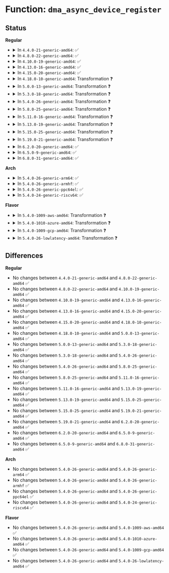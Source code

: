 # Function: <code>dma_async_device_register</code>

## Status
<b>Regular</b>
<ul>
<li>
<details>
<summary>In <code>4.4.0-21-generic-amd64</code>: ✅</summary>

```c
int dma_async_device_register(struct dma_device * device)
```

```json
{
  "name": "dma_async_device_register",
  "collision_type": "Unique Global",
  "inline_type": "No",
  "funcs": [
    {
      "addr": 18446744071583816640,
      "name": "dma_async_device_register",
      "external": true,
      "loc": "drivers/dma/dmaengine.c:838",
      "file": "drivers/dma/dmaengine.c",
      "inline": "seen, unknown",
      "caller_inline": [],
      "caller_func": []
    }
  ],
  "symbols": [
    {
      "addr": 18446744071583816640,
      "name": "dma_async_device_register",
      "section": ".text",
      "bind": "STB_GLOBAL",
      "size": 1235
    }
  ]
}
```
</details>
</li>
<li>
<details>
<summary>In <code>4.8.0-22-generic-amd64</code>: ✅</summary>

```c
int dma_async_device_register(struct dma_device * device)
```

```json
{
  "name": "dma_async_device_register",
  "collision_type": "Unique Global",
  "inline_type": "No",
  "funcs": [
    {
      "addr": 18446744071584143472,
      "name": "dma_async_device_register",
      "external": true,
      "loc": "drivers/dma/dmaengine.c:915",
      "file": "drivers/dma/dmaengine.c",
      "inline": "seen, unknown",
      "caller_inline": [],
      "caller_func": []
    }
  ],
  "symbols": [
    {
      "addr": 18446744071584143472,
      "name": "dma_async_device_register",
      "section": ".text",
      "bind": "STB_GLOBAL",
      "size": 1211
    }
  ]
}
```
</details>
</li>
<li>
<details>
<summary>In <code>4.10.0-19-generic-amd64</code>: ✅</summary>

```c
int dma_async_device_register(struct dma_device * device)
```

```json
{
  "name": "dma_async_device_register",
  "collision_type": "Unique Global",
  "inline_type": "No",
  "funcs": [
    {
      "addr": 18446744071584324000,
      "name": "dma_async_device_register",
      "external": true,
      "loc": "drivers/dma/dmaengine.c:915",
      "file": "drivers/dma/dmaengine.c",
      "inline": "seen, unknown",
      "caller_inline": [],
      "caller_func": []
    }
  ],
  "symbols": [
    {
      "addr": 18446744071584324000,
      "name": "dma_async_device_register",
      "section": ".text",
      "bind": "STB_GLOBAL",
      "size": 1258
    }
  ]
}
```
</details>
</li>
<li>
<details>
<summary>In <code>4.13.0-16-generic-amd64</code>: ✅</summary>

```c
int dma_async_device_register(struct dma_device * device)
```

```json
{
  "name": "dma_async_device_register",
  "collision_type": "Unique Global",
  "inline_type": "No",
  "funcs": [
    {
      "addr": 18446744071584403952,
      "name": "dma_async_device_register",
      "external": true,
      "loc": "drivers/dma/dmaengine.c:916",
      "file": "drivers/dma/dmaengine.c",
      "inline": "seen, unknown",
      "caller_inline": [],
      "caller_func": []
    }
  ],
  "symbols": [
    {
      "addr": 18446744071584403952,
      "name": "dma_async_device_register",
      "section": ".text",
      "bind": "STB_GLOBAL",
      "size": 1296
    }
  ]
}
```
</details>
</li>
<li>
<details>
<summary>In <code>4.15.0-20-generic-amd64</code>: ✅</summary>

```c
int dma_async_device_register(struct dma_device * device)
```

```json
{
  "name": "dma_async_device_register",
  "collision_type": "Unique Global",
  "inline_type": "No",
  "funcs": [
    {
      "addr": 18446744071584810864,
      "name": "dma_async_device_register",
      "external": true,
      "loc": "drivers/dma/dmaengine.c:916",
      "file": "drivers/dma/dmaengine.c",
      "inline": "seen, unknown",
      "caller_inline": [],
      "caller_func": []
    }
  ],
  "symbols": [
    {
      "addr": 18446744071584810864,
      "name": "dma_async_device_register",
      "section": ".text",
      "bind": "STB_GLOBAL",
      "size": 1549
    }
  ]
}
```
</details>
</li>
<li>
<details>
<summary>In <code>4.18.0-10-generic-amd64</code>: Transformation ❓</summary>

```c
int dma_async_device_register(struct dma_device * device)
```

```json
{
  "name": "dma_async_device_register",
  "collision_type": "Unique Global",
  "inline_type": "No",
  "funcs": [
    {
      "addr": 0,
      "name": "dma_async_device_register",
      "external": true,
      "loc": "drivers/dma/dmaengine.c:916",
      "file": "drivers/dma/dmaengine.c",
      "inline": "seen, unknown",
      "caller_inline": [],
      "caller_func": []
    }
  ],
  "symbols": [
    {
      "addr": 18446744071585043275,
      "name": "dma_async_device_register.cold.29",
      "section": ".text",
      "bind": "STB_LOCAL",
      "size": 22
    },
    {
      "addr": 18446744071585041312,
      "name": "dma_async_device_register",
      "section": ".text",
      "bind": "STB_GLOBAL",
      "size": 1552
    }
  ]
}
```
</details>
</li>
<li>
<details>
<summary>In <code>5.0.0-13-generic-amd64</code>: Transformation ❓</summary>

```c
int dma_async_device_register(struct dma_device * device)
```

```json
{
  "name": "dma_async_device_register",
  "collision_type": "Unique Global",
  "inline_type": "No",
  "funcs": [
    {
      "addr": 0,
      "name": "dma_async_device_register",
      "external": true,
      "loc": "drivers/dma/dmaengine.c:911",
      "file": "drivers/dma/dmaengine.c",
      "inline": "seen, unknown",
      "caller_inline": [],
      "caller_func": [
        "drivers/dma/dmaengine.c:dmaenginem_async_device_register"
      ]
    }
  ],
  "symbols": [
    {
      "addr": 18446744071585151067,
      "name": "dma_async_device_register.cold.35",
      "section": ".text",
      "bind": "STB_LOCAL",
      "size": 23
    },
    {
      "addr": 18446744071585147216,
      "name": "dma_async_device_register",
      "section": ".text",
      "bind": "STB_GLOBAL",
      "size": 1424
    }
  ]
}
```
</details>
</li>
<li>
<details>
<summary>In <code>5.3.0-18-generic-amd64</code>: Transformation ❓</summary>

```c
int dma_async_device_register(struct dma_device * device)
```

```json
{
  "name": "dma_async_device_register",
  "collision_type": "Unique Global",
  "inline_type": "No",
  "funcs": [
    {
      "addr": 0,
      "name": "dma_async_device_register",
      "external": true,
      "loc": "drivers/dma/dmaengine.c:907",
      "file": "drivers/dma/dmaengine.c",
      "inline": "seen, unknown",
      "caller_inline": [],
      "caller_func": [
        "drivers/dma/dmaengine.c:dmaenginem_async_device_register"
      ]
    }
  ],
  "symbols": [
    {
      "addr": 18446744071585358101,
      "name": "dma_async_device_register.cold",
      "section": ".text",
      "bind": "STB_LOCAL",
      "size": 373
    },
    {
      "addr": 18446744071585354080,
      "name": "dma_async_device_register",
      "section": ".text",
      "bind": "STB_GLOBAL",
      "size": 1097
    }
  ]
}
```
</details>
</li>
<li>
<details>
<summary>In <code>5.4.0-26-generic-amd64</code>: Transformation ❓</summary>

```c
int dma_async_device_register(struct dma_device * device)
```

```json
{
  "name": "dma_async_device_register",
  "collision_type": "Unique Global",
  "inline_type": "No",
  "funcs": [
    {
      "addr": 0,
      "name": "dma_async_device_register",
      "external": true,
      "loc": "drivers/dma/dmaengine.c:907",
      "file": "drivers/dma/dmaengine.c",
      "inline": "seen, unknown",
      "caller_inline": [],
      "caller_func": [
        "drivers/dma/dmaengine.c:dmaenginem_async_device_register"
      ]
    }
  ],
  "symbols": [
    {
      "addr": 18446744071585496629,
      "name": "dma_async_device_register.cold",
      "section": ".text",
      "bind": "STB_LOCAL",
      "size": 373
    },
    {
      "addr": 18446744071585492592,
      "name": "dma_async_device_register",
      "section": ".text",
      "bind": "STB_GLOBAL",
      "size": 1109
    }
  ]
}
```
</details>
</li>
<li>
<details>
<summary>In <code>5.8.0-25-generic-amd64</code>: Transformation ❓</summary>

```c
int dma_async_device_register(struct dma_device * device)
```

```json
{
  "name": "dma_async_device_register",
  "collision_type": "Unique Global",
  "inline_type": "No",
  "funcs": [
    {
      "addr": 0,
      "name": "dma_async_device_register",
      "external": true,
      "loc": "drivers/dma/dmaengine.c:1143",
      "file": "drivers/dma/dmaengine.c",
      "inline": "seen, unknown",
      "caller_inline": [],
      "caller_func": [
        "drivers/dma/dmaengine.c:dmaenginem_async_device_register"
      ]
    }
  ],
  "symbols": [
    {
      "addr": 18446744071586219562,
      "name": "dma_async_device_register.cold",
      "section": ".text",
      "bind": "STB_LOCAL",
      "size": 372
    },
    {
      "addr": 18446744071586218336,
      "name": "dma_async_device_register",
      "section": ".text",
      "bind": "STB_GLOBAL",
      "size": 944
    }
  ]
}
```
</details>
</li>
<li>
<details>
<summary>In <code>5.11.0-16-generic-amd64</code>: Transformation ❓</summary>

```c
int dma_async_device_register(struct dma_device * device)
```

```json
{
  "name": "dma_async_device_register",
  "collision_type": "Unique Global",
  "inline_type": "No",
  "funcs": [
    {
      "addr": 0,
      "name": "dma_async_device_register",
      "external": true,
      "loc": "drivers/dma/dmaengine.c:1139",
      "file": "drivers/dma/dmaengine.c",
      "inline": "seen, unknown",
      "caller_inline": [],
      "caller_func": [
        "drivers/dma/dmaengine.c:dmaenginem_async_device_register"
      ]
    }
  ],
  "symbols": [
    {
      "addr": 18446744071591445493,
      "name": "dma_async_device_register.cold",
      "section": ".text",
      "bind": "STB_LOCAL",
      "size": 372
    },
    {
      "addr": 18446744071586337664,
      "name": "dma_async_device_register",
      "section": ".text",
      "bind": "STB_GLOBAL",
      "size": 944
    }
  ]
}
```
</details>
</li>
<li>
<details>
<summary>In <code>5.13.0-19-generic-amd64</code>: Transformation ❓</summary>

```c
int dma_async_device_register(struct dma_device * device)
```

```json
{
  "name": "dma_async_device_register",
  "collision_type": "Unique Global",
  "inline_type": "No",
  "funcs": [
    {
      "addr": 0,
      "name": "dma_async_device_register",
      "external": true,
      "loc": "drivers/dma/dmaengine.c:1140",
      "file": "drivers/dma/dmaengine.c",
      "inline": "seen, unknown",
      "caller_inline": [],
      "caller_func": [
        "drivers/dma/dmaengine.c:dmaenginem_async_device_register",
        "drivers/dma/lgm/lgm-dma.c:intel_ldma_probe"
      ]
    }
  ],
  "symbols": [
    {
      "addr": 18446744071591386746,
      "name": "dma_async_device_register.cold",
      "section": ".text",
      "bind": "STB_LOCAL",
      "size": 372
    },
    {
      "addr": 18446744071586211360,
      "name": "dma_async_device_register",
      "section": ".text",
      "bind": "STB_GLOBAL",
      "size": 941
    }
  ]
}
```
</details>
</li>
<li>
<details>
<summary>In <code>5.15.0-25-generic-amd64</code>: Transformation ❓</summary>

```c
int dma_async_device_register(struct dma_device * device)
```

```json
{
  "name": "dma_async_device_register",
  "collision_type": "Unique Global",
  "inline_type": "No",
  "funcs": [
    {
      "addr": 0,
      "name": "dma_async_device_register",
      "external": true,
      "loc": "drivers/dma/dmaengine.c:1140",
      "file": "drivers/dma/dmaengine.c",
      "inline": "seen, unknown",
      "caller_inline": [],
      "caller_func": [
        "drivers/dma/dmaengine.c:dmaenginem_async_device_register",
        "drivers/dma/lgm/lgm-dma.c:intel_ldma_probe"
      ]
    }
  ],
  "symbols": [
    {
      "addr": 18446744071592427118,
      "name": "dma_async_device_register.cold",
      "section": ".text",
      "bind": "STB_LOCAL",
      "size": 372
    },
    {
      "addr": 18446744071586717408,
      "name": "dma_async_device_register",
      "section": ".text",
      "bind": "STB_GLOBAL",
      "size": 941
    }
  ]
}
```
</details>
</li>
<li>
<details>
<summary>In <code>5.19.0-21-generic-amd64</code>: Transformation ❓</summary>

```c
int dma_async_device_register(struct dma_device * device)
```

```json
{
  "name": "dma_async_device_register",
  "collision_type": "Unique Global",
  "inline_type": "No",
  "funcs": [
    {
      "addr": 0,
      "name": "dma_async_device_register",
      "external": true,
      "loc": "drivers/dma/dmaengine.c:1133",
      "file": "drivers/dma/dmaengine.c",
      "inline": "seen, unknown",
      "caller_inline": [],
      "caller_func": [
        "drivers/dma/dmaengine.c:dmaenginem_async_device_register",
        "drivers/dma/lgm/lgm-dma.c:intel_ldma_probe"
      ]
    }
  ],
  "symbols": [
    {
      "addr": 18446744071594295341,
      "name": "dma_async_device_register.cold",
      "section": ".text",
      "bind": "STB_LOCAL",
      "size": 279
    },
    {
      "addr": 18446744071587989712,
      "name": "dma_async_device_register",
      "section": ".text",
      "bind": "STB_GLOBAL",
      "size": 931
    }
  ]
}
```
</details>
</li>
<li>
<details>
<summary>In <code>6.2.0-20-generic-amd64</code>: ✅</summary>

```c
int dma_async_device_register(struct dma_device * device)
```

```json
{
  "name": "dma_async_device_register",
  "collision_type": "Unique Global",
  "inline_type": "No",
  "funcs": [
    {
      "addr": 18446744071589355024,
      "name": "dma_async_device_register",
      "external": true,
      "loc": "drivers/dma/dmaengine.c:1134",
      "file": "drivers/dma/dmaengine.c",
      "inline": "seen, unknown",
      "caller_inline": [],
      "caller_func": [
        "drivers/dma/dmaengine.c:dmaenginem_async_device_register",
        "drivers/dma/hsu/hsu.c:hsu_dma_probe",
        "drivers/dma/lgm/lgm-dma.c:intel_ldma_probe"
      ]
    }
  ],
  "symbols": [
    {
      "addr": 18446744071589355024,
      "name": "dma_async_device_register",
      "section": ".text",
      "bind": "STB_GLOBAL",
      "size": 1207
    }
  ]
}
```
</details>
</li>
<li>
<details>
<summary>In <code>6.5.0-9-generic-amd64</code>: ✅</summary>

```c
int dma_async_device_register(struct dma_device * device)
```

```json
{
  "name": "dma_async_device_register",
  "collision_type": "Unique Global",
  "inline_type": "No",
  "funcs": [
    {
      "addr": 18446744071589653712,
      "name": "dma_async_device_register",
      "external": true,
      "loc": "drivers/dma/dmaengine.c:1134",
      "file": "drivers/dma/dmaengine.c",
      "inline": "seen, unknown",
      "caller_inline": [],
      "caller_func": [
        "drivers/dma/hsu/hsu.c:hsu_dma_probe",
        "drivers/dma/lgm/lgm-dma.c:intel_ldma_probe"
      ]
    }
  ],
  "symbols": [
    {
      "addr": 18446744071589653712,
      "name": "dma_async_device_register",
      "section": ".text",
      "bind": "STB_GLOBAL",
      "size": 1207
    }
  ]
}
```
</details>
</li>
<li>
<details>
<summary>In <code>6.8.0-31-generic-amd64</code>: ✅</summary>

```c
int dma_async_device_register(struct dma_device * device)
```

```json
{
  "name": "dma_async_device_register",
  "collision_type": "Unique Global",
  "inline_type": "No",
  "funcs": [
    {
      "addr": 18446744071589964144,
      "name": "dma_async_device_register",
      "external": true,
      "loc": "drivers/dma/dmaengine.c:1137",
      "file": "drivers/dma/dmaengine.c",
      "inline": "seen, unknown",
      "caller_inline": [],
      "caller_func": [
        "drivers/dma/hsu/hsu.c:hsu_dma_probe",
        "drivers/dma/lgm/lgm-dma.c:intel_ldma_probe"
      ]
    }
  ],
  "symbols": [
    {
      "addr": 18446744071589964144,
      "name": "dma_async_device_register",
      "section": ".text",
      "bind": "STB_GLOBAL",
      "size": 1207
    }
  ]
}
```
</details>
</li>
</ul>
<b>Arch</b>
<ul>
<li>
<details>
<summary>In <code>5.4.0-26-generic-arm64</code>: ✅</summary>

```c
int dma_async_device_register(struct dma_device * device)
```

```json
{
  "name": "dma_async_device_register",
  "collision_type": "Unique Global",
  "inline_type": "No",
  "funcs": [
    {
      "addr": 18446603336498008376,
      "name": "dma_async_device_register",
      "external": true,
      "loc": "drivers/dma/dmaengine.c:907",
      "file": "drivers/dma/dmaengine.c",
      "inline": "seen, unknown",
      "caller_inline": [],
      "caller_func": [
        "drivers/dma/dmaengine.c:dmaenginem_async_device_register",
        "drivers/dma/amba-pl08x.c:pl08x_probe",
        "drivers/dma/amba-pl08x.c:pl08x_probe",
        "drivers/dma/bcm2835-dma.c:bcm2835_dma_probe",
        "drivers/dma/mv_xor.c:mv_xor_channel_add",
        "drivers/dma/mv_xor_v2.c:mv_xor_v2_probe",
        "drivers/dma/ipu/ipu_idmac.c:ipu_probe"
      ]
    }
  ],
  "symbols": [
    {
      "addr": 18446603336498008376,
      "name": "dma_async_device_register",
      "section": ".text",
      "bind": "STB_GLOBAL",
      "size": 1472
    }
  ]
}
```
</details>
</li>
<li>
<details>
<summary>In <code>5.4.0-26-generic-armhf</code>: ✅</summary>

```c
int dma_async_device_register(struct dma_device * device)
```

```json
{
  "name": "dma_async_device_register",
  "collision_type": "Unique Global",
  "inline_type": "No",
  "funcs": [
    {
      "addr": 3230787352,
      "name": "dma_async_device_register",
      "external": true,
      "loc": "drivers/dma/dmaengine.c:907",
      "file": "drivers/dma/dmaengine.c",
      "inline": "seen, unknown",
      "caller_inline": [],
      "caller_func": [
        "drivers/dma/dmaengine.c:dmaenginem_async_device_register",
        "drivers/dma/amba-pl08x.c:pl08x_probe",
        "drivers/dma/amba-pl08x.c:pl08x_probe",
        "drivers/dma/mv_xor.c:mv_xor_channel_add",
        "drivers/dma/ipu/ipu_idmac.c:ipu_probe",
        "drivers/dma/tegra20-apb-dma.c:tegra_dma_probe",
        "drivers/dma/ti/edma.c:edma_probe",
        "drivers/dma/ti/edma.c:edma_probe",
        "drivers/dma/ti/omap-dma.c:omap_dma_probe"
      ]
    }
  ],
  "symbols": [
    {
      "addr": 3230787352,
      "name": "dma_async_device_register",
      "section": ".text",
      "bind": "STB_GLOBAL",
      "size": 1504
    }
  ]
}
```
</details>
</li>
<li>
<details>
<summary>In <code>5.4.0-26-generic-ppc64el</code>: ✅</summary>

```c
int dma_async_device_register(struct dma_device * device)
```

```json
{
  "name": "dma_async_device_register",
  "collision_type": "Unique Global",
  "inline_type": "No",
  "funcs": [
    {
      "addr": 13835058055291372224,
      "name": "dma_async_device_register",
      "external": true,
      "loc": "drivers/dma/dmaengine.c:907",
      "file": "drivers/dma/dmaengine.c",
      "inline": "seen, unknown",
      "caller_inline": [],
      "caller_func": [
        "drivers/dma/dmaengine.c:dmaenginem_async_device_register"
      ]
    }
  ],
  "symbols": [
    {
      "addr": 13835058055291372224,
      "name": "dma_async_device_register",
      "section": ".text",
      "bind": "STB_GLOBAL",
      "size": 1864
    }
  ]
}
```
</details>
</li>
<li>
<details>
<summary>In <code>5.4.0-24-generic-riscv64</code>: ✅</summary>

```c
int dma_async_device_register(struct dma_device * device)
```

```json
{
  "name": "dma_async_device_register",
  "collision_type": "Unique Global",
  "inline_type": "No",
  "funcs": [
    {
      "addr": 18446743936275934682,
      "name": "dma_async_device_register",
      "external": true,
      "loc": "drivers/dma/dmaengine.c:907",
      "file": "drivers/dma/dmaengine.c",
      "inline": "seen, unknown",
      "caller_inline": [],
      "caller_func": [
        "drivers/dma/dmaengine.c:dmaenginem_async_device_register"
      ]
    }
  ],
  "symbols": [
    {
      "addr": 18446743936275934682,
      "name": "dma_async_device_register",
      "section": ".text",
      "bind": "STB_GLOBAL",
      "size": 1300
    }
  ]
}
```
</details>
</li>
</ul>
<b>Flavor</b>
<ul>
<li>
<details>
<summary>In <code>5.4.0-1009-aws-amd64</code>: Transformation ❓</summary>

```c
int dma_async_device_register(struct dma_device * device)
```

```json
{
  "name": "dma_async_device_register",
  "collision_type": "Unique Global",
  "inline_type": "No",
  "funcs": [
    {
      "addr": 0,
      "name": "dma_async_device_register",
      "external": true,
      "loc": "drivers/dma/dmaengine.c:907",
      "file": "drivers/dma/dmaengine.c",
      "inline": "seen, unknown",
      "caller_inline": [],
      "caller_func": [
        "drivers/dma/dmaengine.c:dmaenginem_async_device_register"
      ]
    }
  ],
  "symbols": [
    {
      "addr": 18446744071585258709,
      "name": "dma_async_device_register.cold",
      "section": ".text",
      "bind": "STB_LOCAL",
      "size": 373
    },
    {
      "addr": 18446744071585254672,
      "name": "dma_async_device_register",
      "section": ".text",
      "bind": "STB_GLOBAL",
      "size": 1109
    }
  ]
}
```
</details>
</li>
<li>
<details>
<summary>In <code>5.4.0-1010-azure-amd64</code>: Transformation ❓</summary>

```c
int dma_async_device_register(struct dma_device * device)
```

```json
{
  "name": "dma_async_device_register",
  "collision_type": "Unique Global",
  "inline_type": "No",
  "funcs": [
    {
      "addr": 0,
      "name": "dma_async_device_register",
      "external": true,
      "loc": "drivers/dma/dmaengine.c:907",
      "file": "drivers/dma/dmaengine.c",
      "inline": "seen, unknown",
      "caller_inline": [],
      "caller_func": [
        "drivers/dma/dmaengine.c:dmaenginem_async_device_register"
      ]
    }
  ],
  "symbols": [
    {
      "addr": 18446744071585211333,
      "name": "dma_async_device_register.cold",
      "section": ".text",
      "bind": "STB_LOCAL",
      "size": 373
    },
    {
      "addr": 18446744071585207296,
      "name": "dma_async_device_register",
      "section": ".text",
      "bind": "STB_GLOBAL",
      "size": 1109
    }
  ]
}
```
</details>
</li>
<li>
<details>
<summary>In <code>5.4.0-1009-gcp-amd64</code>: Transformation ❓</summary>

```c
int dma_async_device_register(struct dma_device * device)
```

```json
{
  "name": "dma_async_device_register",
  "collision_type": "Unique Global",
  "inline_type": "No",
  "funcs": [
    {
      "addr": 0,
      "name": "dma_async_device_register",
      "external": true,
      "loc": "drivers/dma/dmaengine.c:907",
      "file": "drivers/dma/dmaengine.c",
      "inline": "seen, unknown",
      "caller_inline": [],
      "caller_func": [
        "drivers/dma/dmaengine.c:dmaenginem_async_device_register"
      ]
    }
  ],
  "symbols": [
    {
      "addr": 18446744071585447029,
      "name": "dma_async_device_register.cold",
      "section": ".text",
      "bind": "STB_LOCAL",
      "size": 373
    },
    {
      "addr": 18446744071585442992,
      "name": "dma_async_device_register",
      "section": ".text",
      "bind": "STB_GLOBAL",
      "size": 1109
    }
  ]
}
```
</details>
</li>
<li>
<details>
<summary>In <code>5.4.0-26-lowlatency-amd64</code>: Transformation ❓</summary>

```c
int dma_async_device_register(struct dma_device * device)
```

```json
{
  "name": "dma_async_device_register",
  "collision_type": "Unique Global",
  "inline_type": "No",
  "funcs": [
    {
      "addr": 0,
      "name": "dma_async_device_register",
      "external": true,
      "loc": "drivers/dma/dmaengine.c:907",
      "file": "drivers/dma/dmaengine.c",
      "inline": "seen, unknown",
      "caller_inline": [],
      "caller_func": [
        "drivers/dma/dmaengine.c:dmaenginem_async_device_register"
      ]
    }
  ],
  "symbols": [
    {
      "addr": 18446744071585554965,
      "name": "dma_async_device_register.cold",
      "section": ".text",
      "bind": "STB_LOCAL",
      "size": 373
    },
    {
      "addr": 18446744071585550928,
      "name": "dma_async_device_register",
      "section": ".text",
      "bind": "STB_GLOBAL",
      "size": 1109
    }
  ]
}
```
</details>
</li>
</ul>

## Differences
<b>Regular</b>
<ul>
<li>
No changes between <code>4.4.0-21-generic-amd64</code> and <code>4.8.0-22-generic-amd64</code> ✅
</li>
<li>
No changes between <code>4.8.0-22-generic-amd64</code> and <code>4.10.0-19-generic-amd64</code> ✅
</li>
<li>
No changes between <code>4.10.0-19-generic-amd64</code> and <code>4.13.0-16-generic-amd64</code> ✅
</li>
<li>
No changes between <code>4.13.0-16-generic-amd64</code> and <code>4.15.0-20-generic-amd64</code> ✅
</li>
<li>
No changes between <code>4.15.0-20-generic-amd64</code> and <code>4.18.0-10-generic-amd64</code> ✅
</li>
<li>
No changes between <code>4.18.0-10-generic-amd64</code> and <code>5.0.0-13-generic-amd64</code> ✅
</li>
<li>
No changes between <code>5.0.0-13-generic-amd64</code> and <code>5.3.0-18-generic-amd64</code> ✅
</li>
<li>
No changes between <code>5.3.0-18-generic-amd64</code> and <code>5.4.0-26-generic-amd64</code> ✅
</li>
<li>
No changes between <code>5.4.0-26-generic-amd64</code> and <code>5.8.0-25-generic-amd64</code> ✅
</li>
<li>
No changes between <code>5.8.0-25-generic-amd64</code> and <code>5.11.0-16-generic-amd64</code> ✅
</li>
<li>
No changes between <code>5.11.0-16-generic-amd64</code> and <code>5.13.0-19-generic-amd64</code> ✅
</li>
<li>
No changes between <code>5.13.0-19-generic-amd64</code> and <code>5.15.0-25-generic-amd64</code> ✅
</li>
<li>
No changes between <code>5.15.0-25-generic-amd64</code> and <code>5.19.0-21-generic-amd64</code> ✅
</li>
<li>
No changes between <code>5.19.0-21-generic-amd64</code> and <code>6.2.0-20-generic-amd64</code> ✅
</li>
<li>
No changes between <code>6.2.0-20-generic-amd64</code> and <code>6.5.0-9-generic-amd64</code> ✅
</li>
<li>
No changes between <code>6.5.0-9-generic-amd64</code> and <code>6.8.0-31-generic-amd64</code> ✅
</li>
</ul>
<b>Arch</b>
<ul>
<li>
No changes between <code>5.4.0-26-generic-amd64</code> and <code>5.4.0-26-generic-arm64</code> ✅
</li>
<li>
No changes between <code>5.4.0-26-generic-amd64</code> and <code>5.4.0-26-generic-armhf</code> ✅
</li>
<li>
No changes between <code>5.4.0-26-generic-amd64</code> and <code>5.4.0-26-generic-ppc64el</code> ✅
</li>
<li>
No changes between <code>5.4.0-26-generic-amd64</code> and <code>5.4.0-24-generic-riscv64</code> ✅
</li>
</ul>
<b>Flavor</b>
<ul>
<li>
No changes between <code>5.4.0-26-generic-amd64</code> and <code>5.4.0-1009-aws-amd64</code> ✅
</li>
<li>
No changes between <code>5.4.0-26-generic-amd64</code> and <code>5.4.0-1010-azure-amd64</code> ✅
</li>
<li>
No changes between <code>5.4.0-26-generic-amd64</code> and <code>5.4.0-1009-gcp-amd64</code> ✅
</li>
<li>
No changes between <code>5.4.0-26-generic-amd64</code> and <code>5.4.0-26-lowlatency-amd64</code> ✅
</li>
</ul>
